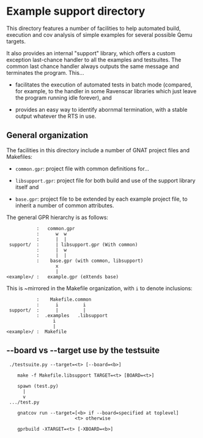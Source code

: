 Example support directory
=========================

This directory features a number of facilities to help automated build,
execution and cov analysis of simple examples for several possible Qemu
targets.

It also provides an internal "support" library, which offers a custom
exception last-chance handler to all the examples and testsuites. The common
last chance handler always outputs the same message and terminates the
program. This...

* facilitates the execution of automated tests in batch mode (compared, for
  example, to the handler in some Ravenscar libraries which just leave the
  program running idle forever), and

* provides an easy way to identify abornmal termination, with a stable output
  whatever the RTS in use.


General organization
--------------------

The facilities in this directory include a number of GNAT project files and
Makefiles:

* `common.gpr`: project file with common definitions for...

* `libsupport.gpr`: project file for both build and use of the support library
  itself and

* `base.gpr`: project file to be extended by each example project file, to
  inherit a number of common attributes.

The general GPR hierarchy is as follows:

               :   common.gpr
               :      w  w
               :      |  |
     support/  :      | libsupport.gpr (With common)
               :      |  w
               :      |  |
               :    base.gpr (with common, libsupport)
                      x
                      |
    <example>/ :   example.gpr (eXtends base)

This is ~mirrored in the Makefile organization, with `i` to denote
inclusions:

               :    Makefile.common
               :      i         i
     support/  :      |         |
               :  .examples   .libsupport
                     i
                     |
    <example>/ :  Makefile


--board vs --target use by the testsuite
----------------------------------------

     ./testsuite.py --target=<t> [--board=<b>]

        make -f Makefile.libsupport TARGET=<t> [BOARD=<t>]

        spawn (test.py)
          |
          v
     .../test.py

        gnatcov run --target=[<b> if --board=specified at toplevel]
                             <t> otherwise

        gprbuild -XTARGET=<t> [-XBOARD=<b>]
